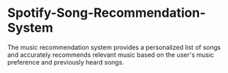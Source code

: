 # Spotify-Song-Recommendation-System

The music recommendation system provides a personalized list of songs and accurately recommends relevant music based on the user's music preference and previously heard songs.